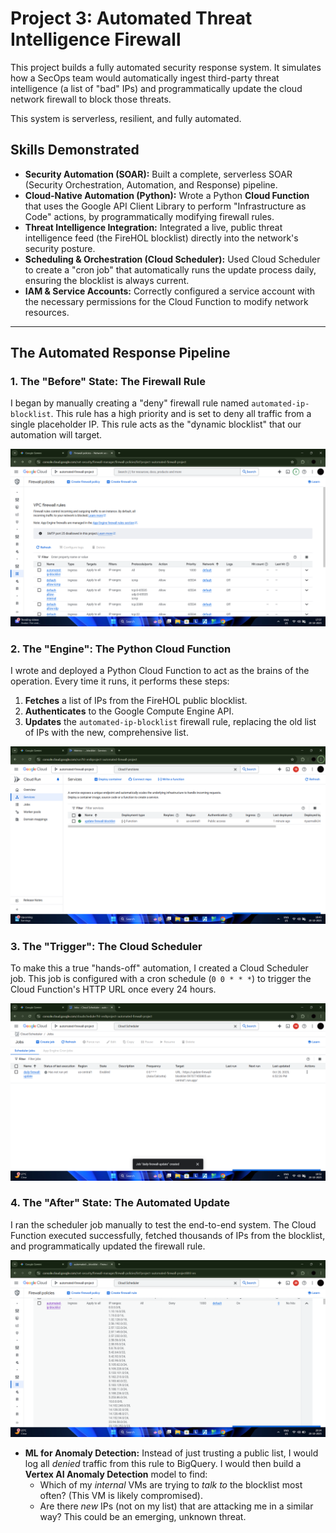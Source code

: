 # Project 3: Automated Threat Intelligence Firewall

This project builds a fully automated security response system. It simulates how a SecOps team would automatically ingest third-party threat intelligence (a list of "bad" IPs) and programmatically update the cloud network firewall to block those threats.

This system is serverless, resilient, and fully automated.

## Skills Demonstrated
* **Security Automation (SOAR):** Built a complete, serverless SOAR (Security Orchestration, Automation, and Response) pipeline.
* **Cloud-Native Automation (Python):** Wrote a Python **Cloud Function** that uses the Google API Client Library to perform "Infrastructure as Code" actions, by programmatically modifying firewall rules.
* **Threat Intelligence Integration:** Integrated a live, public threat intelligence feed (the FireHOL blocklist) directly into the network's security posture.
* **Scheduling & Orchestration (Cloud Scheduler):** Used Cloud Scheduler to create a "cron job" that automatically runs the update process daily, ensuring the blocklist is always current.
* **IAM & Service Accounts:** Correctly configured a service account with the necessary permissions for the Cloud Function to modify network resources.

---

## The Automated Response Pipeline

### 1. The "Before" State: The Firewall Rule
I began by manually creating a "deny" firewall rule named `automated-ip-blocklist`. This rule has a high priority and is set to deny all traffic from a single placeholder IP. This rule acts as the "dynamic blocklist" that our automation will target.

![Before picture of the automated-ip-blocklist rule](Screenshot%20(15).png)

### 2. The "Engine": The Python Cloud Function
I wrote and deployed a Python Cloud Function to act as the brains of the operation. Every time it runs, it performs these steps:
1.  **Fetches** a list of IPs from the FireHOL public blocklist.
2.  **Authenticates** to the Google Compute Engine API.
3.  **Updates** the `automated-ip-blocklist` firewall rule, replacing the old list of IPs with the new, comprehensive list.

![Deployed Cloud Function details page](Screenshot%20(26).png)

### 3. The "Trigger": The Cloud Scheduler
To make this a true "hands-off" automation, I created a Cloud Scheduler job. This job is configured with a cron schedule (`0 0 * * *`) to trigger the Cloud Function's HTTP URL once every 24 hours.

![The Cloud Scheduler job showing the daily frequency](Screenshot%20(30).png)

### 4. The "After" State: The Automated Update
I ran the scheduler job manually to test the end-to-end system. The Cloud Function executed successfully, fetched thousands of IPs from the blocklist, and programmatically updated the firewall rule.

![After picture of the firewall rule's details page, now showing thousands of malicious IPs](Screenshot%20(34).png)



* **ML for Anomaly Detection:** Instead of just trusting a public list, I would log all *denied* traffic from this rule to BigQuery. I would then build a **Vertex AI Anomaly Detection** model to find:
    * Which of my *internal* VMs are trying to *talk to* the blocklist most often? (This VM is likely compromised).
    * Are there *new* IPs (not on my list) that are attacking me in a similar way? This could be an emerging, unknown threat.
